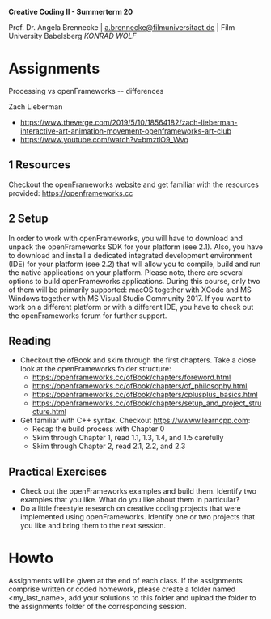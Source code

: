 <!-- ---  
title: Creative Coding II
author: Angela Brennecke
affiliation: Film University Babelsberg KONRAD WOLF
date: Summer term 20
---   -->
**Creative Coding II - Summerterm 20**

Prof. Dr. Angela Brennecke | a.brennecke@filmuniversitaet.de | Film University Babelsberg *KONRAD WOLF*


# Assignments


Processing vs openFrameworks -- differences

Zach Lieberman
- https://www.theverge.com/2019/5/10/18564182/zach-lieberman-interactive-art-animation-movement-openframeworks-art-club
- https://www.youtube.com/watch?v=bmztlO9_Wvo


## 1 Resources
Checkout the openFrameworks website and get familiar with the resources provided: https://openframeworks.cc

## 2 Setup
In order to work with openFrameworks, you will have to download and unpack the openFrameworks SDK for your platform (see 2.1). Also, you have to download and install a dedicated integrated development environment (IDE) for your platform (see 2.2) that will allow you to compile, build and run the native applications on your platform. Please note, there are several options to build openFrameworks applications. During this course, only two of them will be primarily supported: macOS together with XCode and MS Windows together with MS Visual Studio Community 2017. If you want to work on a different platform or with a different IDE, you have to check out the openFrameworks forum for further support. 


## Reading
- Checkout the ofBook and skim through the first chapters. Take a close look at the openFrameworks folder structure:
  - https://openframeworks.cc/ofBook/chapters/foreword.html
  - https://openframeworks.cc/ofBook/chapters/of_philosophy.html
  - https://openframeworks.cc/ofBook/chapters/cplusplus_basics.html
  - https://openframeworks.cc/ofBook/chapters/setup_and_project_structure.html
- Get familiar with C++ syntax. Checkout https://wwww.learncpp.com:
  - Recap the build process with Chapter 0
  - Skim through Chapter 1, read 1.1, 1.3, 1.4, and 1.5 carefully
  - Skim through Chapter 2, read 2.1, 2.2, and 2.3

## Practical Exercises 
- Check out the openFrameworks examples and build them. Identify two examples that you like. What do you like about them in particular?
- Do a little freestyle research on creative coding projects that were implemented using openFrameworks. Identify one or two projects that you like and bring them to the next session.


# Howto

Assignments will be given at the end of each class. If the assignments comprise written or coded homework, please create a folder named <my_last_name>, add your solutions to this folder and upload the folder to the assignments folder of the corresponding session.
